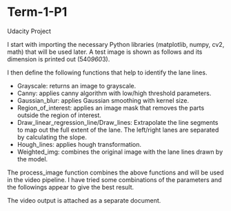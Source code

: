 # Term-1-P1
Udacity Project

I start with importing the necessary Python libraries (matplotlib, numpy, cv2, math) that will be used later. A test image is shown as follows and its dimension is printed out (540*960*3).



I then define the following functions that help to identify the lane lines.

-	Grayscale: returns an image to grayscale.
-	Canny: applies canny algorithm with low/high threshold parameters.
-	Gaussian_blur: applies Gaussian smoothing with kernel size.
-	Region_of_interest: applies an image mask that removes the parts outside the region of interest.
-	Draw_linear_regression_line/Draw_lines: Extrapolate the line segments to map out the full extent of the lane. The left/right lanes are separated by calculating the slope.
-	Hough_lines: applies hough transformation.
-	Weighted_img: combines the original image with the lane lines drawn by the model.


The process_image function combines the above functions and will be used in the video pipeline. I have tried some combinations of the parameters and the followings appear to give the best result.

 

The video output is attached as a separate document.
